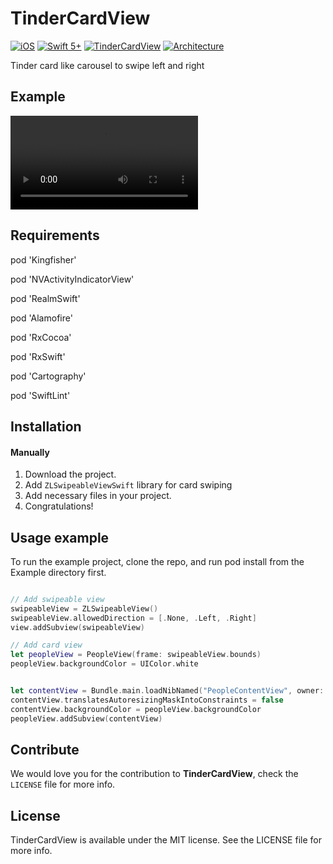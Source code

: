 # TinderCardView


[![iOS](https://img.shields.io/badge/Platform-iOS-orange.svg?style=flat)](https://developer.apple.com/ios/)
[![Swift 5+](https://img.shields.io/badge/Swift-5+-orange.svg?style=flat)](https://developer.apple.com/swift/)
[![TinderCardView](https://img.shields.io/badge/Tinder-CardView-orange.svg?style=flat)](https://github.com/Rahul-Mayani/TinderCardView/)
[![Architecture](https://img.shields.io/badge/Architecture%20Pattern-MVVM-green.svg?style=flat)](https://github.com/Rahul-Mayani/TinderCardView/)



Tinder card like carousel to swipe left and right

## Example
![alt text](https://github.com/Rahul-Mayani/TinderCardView/blob/main/sample.mov)

## Requirements

pod 'Kingfisher'

pod 'NVActivityIndicatorView'

pod 'RealmSwift'

pod 'Alamofire'

pod 'RxCocoa'

pod 'RxSwift'

pod 'Cartography'

pod 'SwiftLint'

## Installation

#### Manually
1. Download the project.
2. Add `ZLSwipeableViewSwift` library for card swiping
3. Add necessary files in your project.
4. Congratulations!  

## Usage example
To run the example project, clone the repo, and run pod install from the Example directory first.


```swift

// Add swipeable view
swipeableView = ZLSwipeableView()
swipeableView.allowedDirection = [.None, .Left, .Right]
view.addSubview(swipeableView)

// Add card view
let peopleView = PeopleView(frame: swipeableView.bounds)
peopleView.backgroundColor = UIColor.white


let contentView = Bundle.main.loadNibNamed("PeopleContentView", owner: self, options: nil)?.first! as! PeopleContentView
contentView.translatesAutoresizingMaskIntoConstraints = false
contentView.backgroundColor = peopleView.backgroundColor
peopleView.addSubview(contentView)


```

## Contribute 

We would love you for the contribution to **TinderCardView**, check the ``LICENSE`` file for more info.


## License

TinderCardView is available under the MIT license. See the LICENSE file for more info.
